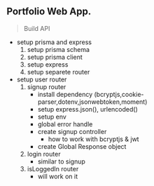 ## Portfolio Web App.

> Build API

- setup prisma and express
    1. setup prisma schema
    1. setup prisma client
    1. setup express
    1. setup separete router
- setup user router
    1. signup router
        - install dependency (bcryptjs,cookie-parser,dotenv,jsonwebtoken,moment)
        - setup express.json(), urlencoded()
        - setup env
        - global error handle 
        - create signup controller
            * how to work with bcryptjs & jwt
        - create Global Response object
    1. login router
        - similar to signup
    1. isLoggedIn router
        - will work on it        

        